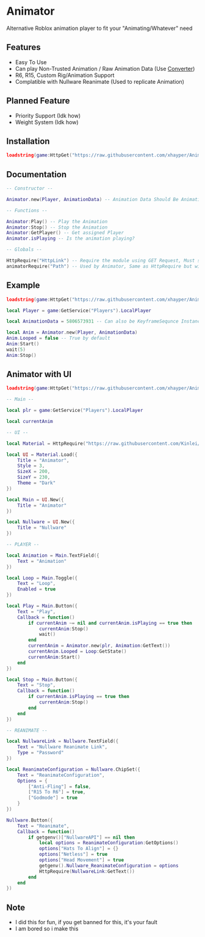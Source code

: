 # Animator

Alternative Roblox animation player to fit your "Animating/Whatever" need

## Features

* Easy To Use
* Can play Non-Trusted Animation / Raw Animation Data (Use [Converter](https://github.com/xhayper/Animator/tree/main/Converter))
* R6, R15, Custom Rig/Animation Support
* Complatible with Nullware Reanimate (Used to replicate Animation)

## Planned Feature

* Priority Support (Idk how)
* Weight System (Idk how)

## Installation

```lua
loadstring(game:HttpGet("https://raw.githubusercontent.com/xhayper/Animator/main/Source/Main.lua"))()
```

## Documentation

```lua
-- Constructor --

Animator.new(Player, AnimationData) -- Animation Data Should Be AnimationID as String/Number or KeyfraneSequnce or Raw Animation Data

-- Functions --

Animator:Play() -- Play the Animation
Animator:Stop() -- Stop the Animation
Animator:GetPlayer() -- Get assigned Player
Animator.isPlaying -- Is the animation playing?

-- Globals --

HttpRequire("HttpLink") -- Require the module using GET Request, Must start with 'http://' or 'https://'
animatorRequire("Path") -- Used by Animator, Same as HttpRequire but with this repo link as the prefix
```

## Example

```lua
loadstring(game:HttpGet("https://raw.githubusercontent.com/xhayper/Animator/main/Source/Main.lua"))()

local Player = game:GetService("Players").LocalPlayer

local AnimationData = 5806573931 -- Can also be KeyframeSequnce Instance, Table of data or ID as string

local Anim = Animator.new(Player, AnimationData)
Anim.Looped = false -- True by default
Anim:Start()
wait(5)
Anim:Stop()
```

## Animator with UI

```lua
loadstring(game:HttpGet("https://raw.githubusercontent.com/xhayper/Animator/main/Source/Main.lua"))()

-- Main --

local plr = game:GetService("Players").LocalPlayer

local currentAnim

-- UI --

local Material = HttpRequire("https://raw.githubusercontent.com/Kinlei/MaterialLua/master/Module.lua")

local UI = Material.Load({
	Title = "Animator",
	Style = 3,
	SizeX = 200,
	SizeY = 230,
	Theme = "Dark"
})

local Main = UI.New({
	Title = "Animator"
})

local Nullware = UI.New({
	Title = "Nullware"
})

-- PLAYER --

local Animation = Main.TextField({
	Text = "Animation"
})

local Loop = Main.Toggle({
	Text = "Loop",
	Enabled = true
})

local Play = Main.Button({
	Text = "Play",
	Callback = function()
		if currentAnim ~= nil and currentAnim.isPlaying == true then
			currentAnim:Stop()
			wait()
		end
		currentAnim = Animator.new(plr, Animation:GetText())
		currentAnim.Looped = Loop:GetState()
		currentAnim:Start()
	end
})

local Stop = Main.Button({
	Text = "Stop",
	Callback = function()
		if currentAnim.isPlaying == true then
			currentAnim:Stop()
		end
	end
})

-- REANIMATE --

local NullwareLink = Nullware.TextField({
	Text = "Nullware Reanimate Link",
	Type = "Password"
})

local ReanimateConfiguration = Nullware.ChipSet({
	Text = "ReanimateConfiguration",
	Options = {
		["Anti-Fling"] = false,
		["R15 To R6"] = true,
		["Godmode"] = true
	}
})

Nullware.Button({
	Text = "Reanimate",
	Callback = function()
		if getgenv()["NullwareAPI"] == nil then
			local options = ReanimateConfiguration:GetOptions()
			options["Hats To Align"] = {}
			options["Netless"] = true
			options["Head Movement"] = true
			getgenv().Nullware_ReanimateConfiguration = options
			HttpRequire(NullwareLink:GetText())
		end
	end
})
```

## Note
* I did this for fun, if you get banned for this, it's your fault
* I am bored so i make this

